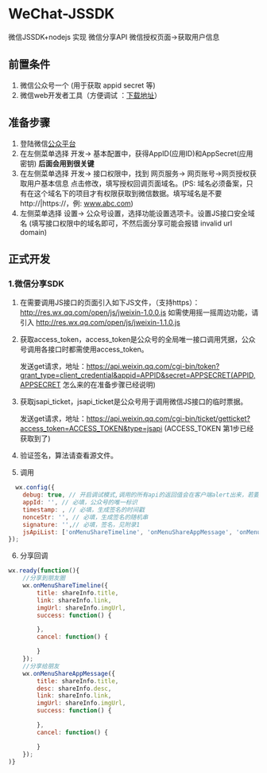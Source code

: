 # WeChat-JSSDK
微信JSSDK+nodejs 实现 微信分享API 微信授权页面->获取用户信息

## 前置条件
1. 微信公众号一个 (用于获取 appid secret 等)
2. 微信web开发者工具（方便调试 ：<a href="https://mp.weixin.qq.com/wiki/10/e5f772f4521da17fa0d7304f68b97d7e.html#.E4.B8.8B.E8.BD.BD.E5.9C.B0.E5.9D.80">下载地址</a>）

## 准备步骤
1. 登陆微信<a href="https://mp.weixin.qq.com">公众平台</a>
2. 在左侧菜单选择 开发-> 基本配置中，获得AppID(应用ID)和AppSecret(应用密钥) <strong>后面会用到很关键</strong>
3. 在左侧菜单选择 开发-> 接口权限中，找到 网页服务-> 网页账号->网页授权获取用户基本信息 点击修改，填写授权回调页面域名。(PS: 域名必须备案，只有在这个域名下的项目才有权限获取到微信数据。填写域名是不要http://|https://，例: www.abc.com)
4. 左侧菜单选择 设置-> 公众号设置，选择功能设置选项卡。设置JS接口安全域名 (填写接口权限中的域名即可，不然后面分享可能会报错 invalid url domain)

## 正式开发

### 1.微信分享SDK

1. 在需要调用JS接口的页面引入如下JS文件，（支持https）：http://res.wx.qq.com/open/js/jweixin-1.0.0.js
如需使用摇一摇周边功能，请引入 http://res.wx.qq.com/open/js/jweixin-1.1.0.js

2. 获取access_token，access_token是公众号的全局唯一接口调用凭据，公众号调用各接口时都需使用access_token。

	 发送get请求，地址：https://api.weixin.qq.com/cgi-bin/token?grant_type=client_credential&appid=APPID&secret=APPSECRET(APPID,APPSECRET 怎么来的在准备步骤已经说明)

3. 获取jsapi_ticket，jsapi_ticket是公众号用于调用微信JS接口的临时票据。

    发送get请求，地址：https://api.weixin.qq.com/cgi-bin/ticket/getticket?access_token=ACCESS_TOKEN&type=jsapi
    (ACCESS_TOKEN 第1步已经获取到了)

4. 验证签名，算法请查看源文件。

5. 调用
```javascript
  wx.config({
    debug: true, // 开启调试模式,调用的所有api的返回值会在客户端alert出来，若要查看传入的参数，可以在pc端打开，参数信息会通过log打出，仅在pc端时才会打印。
    appId: '', // 必填，公众号的唯一标识
    timestamp: , // 必填，生成签名的时间戳
    nonceStr: '', // 必填，生成签名的随机串
    signature: '',// 必填，签名，见附录1
    jsApiList: ['onMenuShareTimeline', 'onMenuShareAppMessage', 'onMenuShareQQ', 'onMenuShareWeibo', 'onMenuShareQZone'] // 必填，需要使用的JS接口列表，所有JS接口列表见附录2
});
```

6. 分享回调
```javascript
wx.ready(function(){
    //分享到朋友圈
    wx.onMenuShareTimeline({
        title: shareInfo.title,
        link: shareInfo.link,
        imgUrl: shareInfo.imgUrl,
        success: function() {

        },
        cancel: function() {

        }
    });
    //分享给朋友
    wx.onMenuShareAppMessage({
        title: shareInfo.title,
        desc: shareInfo.desc,
        link: shareInfo.link,
        imgUrl: shareInfo.imgUrl,
        success: function() {

        },
        cancel: function() {

        }
    });
)}
```
